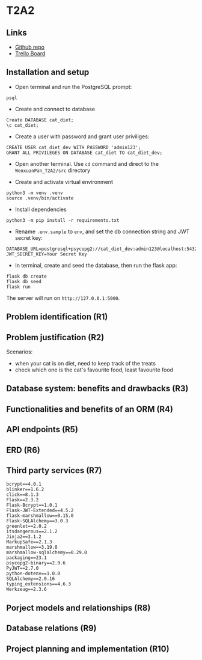 # T2A2

## Links

- [Github repo](https://github.com/wenxuan-pan/WenxuanPan_T2A2)
- [Trello Board](https://trello.com/b/IJJ0hY8f/t2a2-implementation-plan)

## Installation and setup

- Open terminal and run the PostgreSQL prompt:

```
psql
```

- Create and connect to database

```
Create DATABASE cat_diet;
\c cat_diet;
```

- Create a user with password and grant user priviliges:

```
CREATE USER cat_diet_dev WITH PASSWORD 'admin123';
GRANT ALL PRIVILEGES ON DATABASE cat_diet TO cat_diet_dev;
```

- Open another terminal. Use `cd` command and direct to the `WenxuanPan_T2A2/src` directory

- Create and activate virtual environment

```
python3 -m venv .venv
source .venv/bin/activate
```

- Install dependencies

```
python3 -m pip install -r requirements.txt
```

- Rename `.env.sample` to `env`, and set the db connection string and JWT secret key:

```
DATABASE_URL=postgresql+psycopg2://cat_diet_dev:admin123@localhost:5432/cat_diet
JWT_SECRET_KEY=Your Secret Key
```

- In terminal, create and seed the database, then run the flask app:

```
flask db create
flask db seed
flask run
```

The server will run on `http://127.0.0.1:5000`.

## Problem identification (R1)



## Problem justification (R2)

Scenarios:
- when your cat is on diet, need to keep track of the treats
- check which one is the cat's favourite food, least favourite food


## Database system: benefits and drawbacks (R3)

## Functionalities and benefits of an ORM (R4)

## API endpoints (R5)

## ERD (R6)

## Third party services (R7)

```
bcrypt==4.0.1
blinker==1.6.2
click==8.1.3
Flask==2.3.2
Flask-Bcrypt==1.0.1
Flask-JWT-Extended==4.5.2
flask-marshmallow==0.15.0
Flask-SQLAlchemy==3.0.3
greenlet==2.0.2
itsdangerous==2.1.2
Jinja2==3.1.2
MarkupSafe==2.1.3
marshmallow==3.19.0
marshmallow-sqlalchemy==0.29.0
packaging==23.1
psycopg2-binary==2.9.6
PyJWT==2.7.0
python-dotenv==1.0.0
SQLAlchemy==2.0.16
typing_extensions==4.6.3
Werkzeug==2.3.6
```

## Porject models and relationships (R8)

## Database relations (R9)

## Project planning and implementation (R10)
